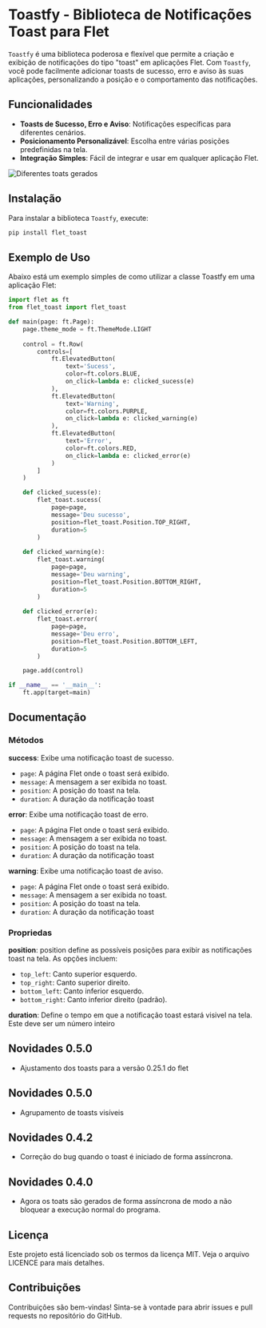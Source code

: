 # Toastfy - Biblioteca de Notificações Toast para Flet

`Toastfy` é uma biblioteca poderosa e flexível que permite a criação e exibição de notificações do tipo "toast" em aplicações Flet. Com `Toastfy`, você pode facilmente adicionar toasts de sucesso, erro e aviso às suas aplicações, personalizando a posição e o comportamento das notificações.

## Funcionalidades

- **Toasts de Sucesso, Erro e Aviso**: Notificações específicas para diferentes cenários.
- **Posicionamento Personalizável**: Escolha entre várias posições predefinidas na tela.
- **Integração Simples**: Fácil de integrar e usar em qualquer aplicação Flet.

![Diferentes toats gerados](https://raw.githubusercontent.com/webtechmoz/flet-toast/master/assets/float_toast.png)

## Instalação

Para instalar a biblioteca `Toastfy`, execute:

```bash
pip install flet_toast
```
## Exemplo de Uso

Abaixo está um exemplo simples de como utilizar a classe Toastfy em uma aplicação Flet:
```python
import flet as ft
from flet_toast import flet_toast

def main(page: ft.Page):
    page.theme_mode = ft.ThemeMode.LIGHT
    
    control = ft.Row(
        controls=[
            ft.ElevatedButton(
                text='Sucess',
                color=ft.colors.BLUE,
                on_click=lambda e: clicked_sucess(e)
            ),
            ft.ElevatedButton(
                text='Warning',
                color=ft.colors.PURPLE,
                on_click=lambda e: clicked_warning(e)
            ),
            ft.ElevatedButton(
                text='Error',
                color=ft.colors.RED,
                on_click=lambda e: clicked_error(e)
            )
        ]
    )

    def clicked_sucess(e):
        flet_toast.sucess(
            page=page,
            message='Deu sucesso',
            position=flet_toast.Position.TOP_RIGHT,
            duration=5
        )
    
    def clicked_warning(e):
        flet_toast.warning(
            page=page,
            message='Deu warning',
            position=flet_toast.Position.BOTTOM_RIGHT,
            duration=5
        )
    
    def clicked_error(e):
        flet_toast.error(
            page=page,
            message='Deu erro',
            position=flet_toast.Position.BOTTOM_LEFT,
            duration=5
        )

    page.add(control)

if __name__ == '__main__':
    ft.app(target=main)
```

## Documentação

### Métodos
**success**:
Exibe uma notificação toast de sucesso.

- `page`: A página Flet onde o toast será exibido.
- `message`: A mensagem a ser exibida no toast.
- `position`: A posição do toast na tela.
- `duration`: A duração da notificação toast

**error**:
Exibe uma notificação toast de erro.

- `page`: A página Flet onde o toast será exibido.
- `message`: A mensagem a ser exibida no toast.
- `position`: A posição do toast na tela.
- `duration`: A duração da notificação toast

**warning**:
Exibe uma notificação toast de aviso.

- `page`: A página Flet onde o toast será exibido.
- `message`: A mensagem a ser exibida no toast.
- `position`: A posição do toast na tela.
- `duration`: A duração da notificação toast

### Propriedas
**position**:
position define as possíveis posições para exibir as notificações toast na tela. As opções incluem:

- `top_left`: Canto superior esquerdo.
- `top_right`: Canto superior direito.
- `bottom_left`: Canto inferior esquerdo.
- `bottom_right`: Canto inferior direito (padrão).

**duration**:
Define o tempo em que a notificação toast estará visivel na tela. Este deve ser um número inteiro

## Novidades 0.5.0
- Ajustamento dos toasts para a versão 0.25.1 do flet

## Novidades 0.5.0
- Agrupamento de toasts visíveis

## Novidades 0.4.2
- Correção do bug quando o toast é iniciado de forma assíncrona.

## Novidades 0.4.0
- Agora os toats são gerados de forma assíncrona de modo a não bloquear a execução normal do programa.

## Licença
Este projeto está licenciado sob os termos da licença MIT. Veja o arquivo LICENCE para mais detalhes.

## Contribuições
Contribuições são bem-vindas! Sinta-se à vontade para abrir issues e pull requests no repositório do GitHub.